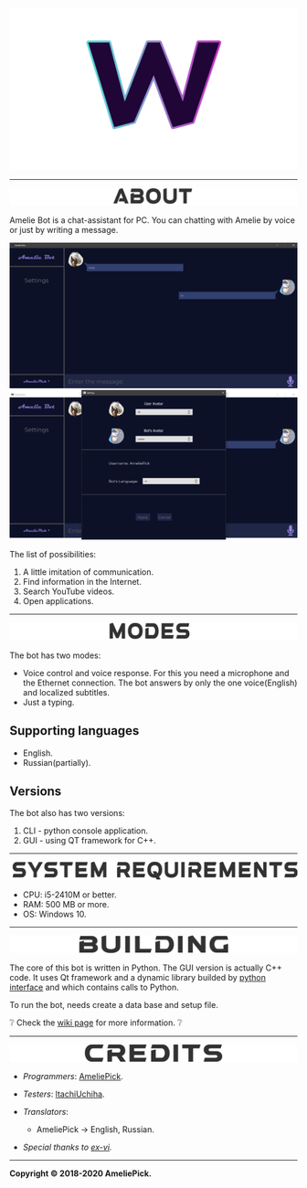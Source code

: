 ![](./readmeSRC/Logo.png)

___
![](./readmeSRC/about.png)

Amelie Bot is a chat-assistant for PC. You can chatting with Amelie by voice or just by writing a message.

![](./readmeSRC/mainWindow.jpg) ![](./readmeSRC/settingsWindow.png)

The list of possibilities:
1. A little imitation of communication.
2. Find information in the Internet.
3. Search YouTube videos.
4. Open applications.


___
![](./readmeSRC/modes.png)

The bot has two modes:
+ Voice control and voice response. For this you need a microphone and the Ethernet connection. The bot answers by only the one voice(English) and localized subtitles.
+ Just a typing.

## Supporting languages
+ English.
+ Russian(partially).

## Versions
The bot also has two versions:
1. CLI - python console application.
2. GUI - using QT framework for C++.


___
![](./readmeSRC/sysReq.png)

+ CPU: i5-2410M or better.
+ RAM: 500 MB or more.
+ OS: Windows 10.


___
![](./readmeSRC/building.png)

The core of this bot is written in Python. The GUI version is actually C++ code.
It uses Qt framework and a dynamic library builded by [python interface](https://github.com/AmeliePick/Python-Interface) and which contains calls to Python.

To run the bot, needs create a data base and setup file.

❔ Check the [wiki page](https://github.com/AmeliePick/AmelieBot/wiki/Build-Guide) for more information. ❔


___
![](./readmeSRC/credits.png)

+ _Programmers_: [AmeliePick](https://github.com/AmeliePick).
+ _Testers_: [ltachiUchiha](https://github.com/ltachiUchiha).
+ _Translators_:
    + AmeliePick -> English, Russian.

+ _Special thanks to [ex-vi](https://github.com/ex-vi)._
***


**Copyright © 2018-2020 AmeliePick.**
